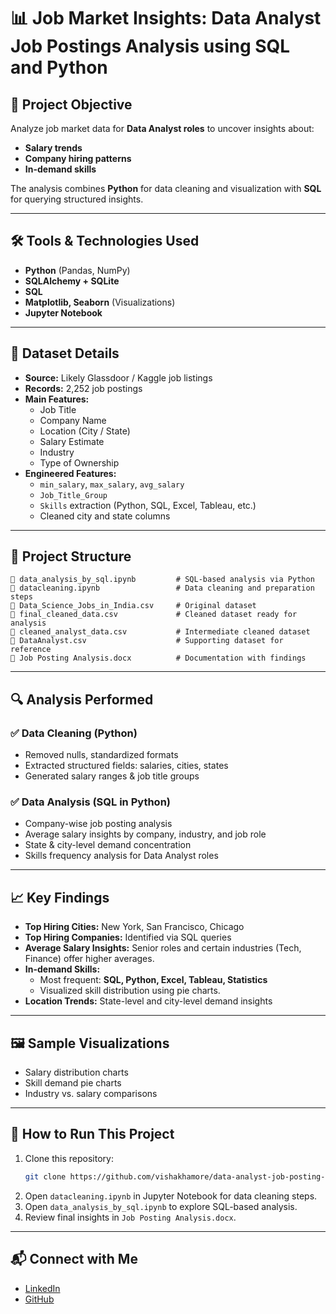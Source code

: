 
# 📊 Job Market Insights: Data Analyst Job Postings Analysis using SQL and Python

## 📝 **Project Objective**
Analyze job market data for **Data Analyst roles** to uncover insights about:
- **Salary trends**
- **Company hiring patterns**
- **In-demand skills**

The analysis combines **Python** for data cleaning and visualization with **SQL** for querying structured insights.

---

## 🛠 **Tools & Technologies Used**
- **Python** (Pandas, NumPy)  
- **SQLAlchemy + SQLite**  
- **SQL**  
- **Matplotlib, Seaborn** (Visualizations)  
- **Jupyter Notebook**

---

## 📂 **Dataset Details**
- **Source:** Likely Glassdoor / Kaggle job listings  
- **Records:** 2,252 job postings  
- **Main Features:**
  - Job Title
  - Company Name
  - Location (City / State)
  - Salary Estimate
  - Industry
  - Type of Ownership
- **Engineered Features:**
  - `min_salary`, `max_salary`, `avg_salary`
  - `Job_Title_Group`
  - `Skills` extraction (Python, SQL, Excel, Tableau, etc.)
  - Cleaned city and state columns

---

## 🔧 **Project Structure**
```
📁 data_analysis_by_sql.ipynb         # SQL-based analysis via Python
📁 datacleaning.ipynb                 # Data cleaning and preparation steps
📁 Data_Science_Jobs_in_India.csv     # Original dataset
📁 final_cleaned_data.csv             # Cleaned dataset ready for analysis
📁 cleaned_analyst_data.csv           # Intermediate cleaned dataset
📁 DataAnalyst.csv                    # Supporting dataset for reference
📁 Job Posting Analysis.docx          # Documentation with findings
```

---

## 🔍 **Analysis Performed**
### ✅ **Data Cleaning (Python)**
- Removed nulls, standardized formats
- Extracted structured fields: salaries, cities, states
- Generated salary ranges & job title groups

### ✅ **Data Analysis (SQL in Python)**
- Company-wise job posting analysis
- Average salary insights by company, industry, and job role
- State & city-level demand concentration
- Skills frequency analysis for Data Analyst roles

---

## 📈 **Key Findings**
- **Top Hiring Cities:** New York, San Francisco, Chicago
- **Top Hiring Companies:** Identified via SQL queries
- **Average Salary Insights:** Senior roles and certain industries (Tech, Finance) offer higher averages.
- **In-demand Skills:**  
  - Most frequent: **SQL, Python, Excel, Tableau, Statistics**  
  - Visualized skill distribution using pie charts.
- **Location Trends:** State-level and city-level demand insights

---

## 🖼 **Sample Visualizations**
- Salary distribution charts
- Skill demand pie charts
- Industry vs. salary comparisons

---

## 🚀 **How to Run This Project**
1. Clone this repository:
   ```bash
   git clone https://github.com/vishakhamore/data-analyst-job-posting-analysis.git
   ```
2. Open `datacleaning.ipynb` in Jupyter Notebook for data cleaning steps.
3. Open `data_analysis_by_sql.ipynb` to explore SQL-based analysis.
4. Review final insights in `Job Posting Analysis.docx`.

---

## 📬 **Connect with Me**
- [LinkedIn](https://www.linkedin.com/in/vishakha-more1205)
- [GitHub](https://github.com/vishh12)
